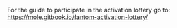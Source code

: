 For the guide to participate in the activation lottery go to: https://mole.gitbook.io/fantom-activation-lottery/
